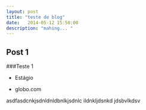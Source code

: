 ```yaml
---
layout: post
title: "teste de blog"
date:   2014-05-12 15:50:00
description: "mahing... "
---
```



Post 1
-------

###Teste 1


* Estágio

* globo.com

asdfasdcnkjsdnldnldbnlkjsdnlc ildnkljdsnkd jdsbvlkdsv




